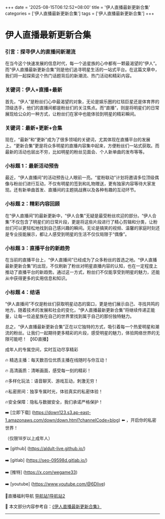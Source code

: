 +++
date = '2025-08-15T06:12:52+08:00'
title = '伊人直播最新更新合集'
categories = ['伊人直播最新更新合集']
tags = ['伊人直播最新更新合集']
+++

# 伊人直播最新更新合集

### 引言：探寻伊人的直播间新潮流

在当今这个快速发展的信息时代，每一个追星族的心中都有一颗最渴望的“伊人”。而“伊人直播最新更新合集”则是他们追寻明星生活的一站式平台。在这篇文章中，我们将一起探索这个热门话题背后的新潮流、热门活动和精彩内容。

### 关键词：伊人+直播+最新

首先，“伊人”是粉丝们心中最渴望的对象，无论是娱乐圈的红毯巨星还是体育界的顶级选手，他们的直播间都是粉丝们的关注焦点。而“直播”，则是将明星们的日常展现给公众的一种方式，让粉丝们在家中也能体验到明星的精彩瞬间。

### 关键词：最新+更新+合集

现在，“最新”和“更新”成为了很多领域的关键词，尤其体现在直播平台的发展上。“更新合集”更是将众多明星的直播内容集中起来，方便粉丝们一站式获取。而最新的活动也层出不穷，比如明星的粉丝见面会、个人新单曲的发布等等。

### 小标题 1：最新活动预告

最近，“伊人直播间”的活动预告让人眼前一亮。“星粉联动”计划将邀请多位顶级偶像与粉丝们进行互动，不仅有明星的签到和礼物赠送，更有独家内容等待大家发现。还有新单曲首发、直播间的主题挑战赛以及各种有趣的互动环节。

### 小标题 2：精彩内容回顾

在“伊人直播间”的最新更新中，“伊人合集”无疑是最受粉丝欢迎的部分。“伊人合集”不仅包含了明星们的日常片段，更是将这些片段进行了精心剪辑和分类，让粉丝们可以更轻松地找到自己感兴趣的瞬间。无论是搞笑的视频、温馨的家庭时刻还是专业技能展示，都让人感受到明星的生活不仅仅局限于“偶像”。

### 小标题 3：直播平台的新趋势

在当前的直播平台上，“伊人直播间”已经成为了众多粉丝的首选之地。“伊人直播最新更新合集”的出现，不仅刷新了粉丝对明星直播内容的认知，也在一定程度上推动了直播平台的新趋势。通过这一方式，粉丝们不仅能享受到明星的魅力，还能从中获得更多的实用信息和知识。

### 小标题 4：结语

“伊人直播间”不仅是粉丝们获取明星动态的窗口，更是他们展示自己、寻找共鸣的地方。随着技术的发展和社会的变化，“伊人直播最新更新合集”将继续传递正能量，让每一位追星族在自己的世界里找到属于自己的那份独特魅力。

总之，“伊人直播最新更新合集”正在以它独特的方式，吸引着每一个热爱明星和潮流的粉丝。让我们一起期待更多精彩的片段，感受明星的魅力，体验网络世界的无限可能吧！
【6D直播】

 成年人的专属空间，实时互动尽享精彩

🔥 精选主播：每天数百位优质主播在线随时与你互动！

🔥 高清画质：清晰画面，感受每一刻的精彩！

🔥多样化玩法：语音聊天、游戏互动，刺激无穷！

🔥私密房间：独享专属时光，体验真实的私密体验！

🔥安全保障：隐私与数据安全，我们承诺严格保护！

➡️ [立即下载] (https://down123.s3.ap-east-1.amazonaws.com/down/down.html?channelCode=blog) ⬅️ ，开启你的私密世界！

 （仅限18岁以上成年人）

➡️ [github] (https://aldult-live.github.io/)

➡️ [gitlab] (https://seo-09598d.gitlab.io/)

➡️ [推特] (https://x.com/wegame33)

➡️ [youtube] (https://www.youtube.com/@6Dlive)

🔞直播福利导航   [导航站1](https://webstack-86085a.gitlab.io/)[导航站2](https://onlygit123-2.github.io/)

📘 本文部分内容参考自：[《伊人直播最新更新合集》](https://webstack-hugo-13.pages.dev/)

---
